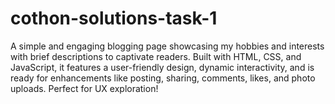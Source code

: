 # cothon-solutions-task-1
A simple and engaging blogging page showcasing my hobbies and interests with brief descriptions to captivate readers. Built with HTML, CSS, and JavaScript, it features a user-friendly design, dynamic interactivity, and is ready for enhancements like posting, sharing, comments, likes, and photo uploads. Perfect for UX exploration!
